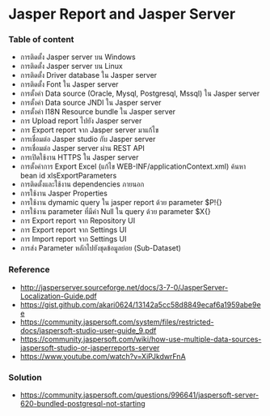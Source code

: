 # Jasper Report and Jasper Server

### Table of content

- การติดตั้ง Jasper server บน Windows
- การติดตั้ง Jasper server บน Linux
- การติดตั้ง Driver database ใน Jasper server
- การติดตั้ง Font ใน Jasper server
- การตั้งค่า Data source (Oracle, Mysql, Postgresql, Mssql) ใน Jasper server
- การตั้งค่า Data source JNDI ใน Jasper server
- การตั้งค่า I18N Resource bundle ใน Jasper server 
- การ Upload report ไปยัง Jasper server
- การ Export report จาก Jasper server มาแก้ไข
- การเชื่อมต่อ Jasper studio กับ Jasper server
- การเชื่อมต่อ Jasper server ผ่าน REST API
- การเปิดใช้งาน HTTPS ใน Jasper server
- การตั้งค่าการ Export Excel (แก้ไข WEB-INF/applicationContext.xml) ค้นหา bean id xlsExportParameters
- การติดตั้งและใช้งาน dependencies ภายนอก
- การใช้งาน Jasper Properties
- การใช้งาน dymamic query ใน jasper report ด้วย parameter $P!{}
- การใช้งาน parameter ที่มีค่า Null ใน query ด้วย parameter $X{}
- การ Export report จาก Repository UI
- การ Export report จาก Settings UI
- การ Import report จาก Settings UI
- การส่ง Parameter หลักไปยังชุดข้อมูลย่อย (Sub-Dataset)

### Reference

- http://jasperserver.sourceforge.net/docs/3-7-0/JasperServer-Localization-Guide.pdf 
- https://gist.github.com/akari0624/13142a5cc58d8849ecaf6a1959abe9ee
- https://community.jaspersoft.com/system/files/restricted-docs/jaspersoft-studio-user-guide_9.pdf
- https://community.jaspersoft.com/wiki/how-use-multiple-data-sources-jaspersoft-studio-or-jasperreports-server
- https://www.youtube.com/watch?v=XiPJkdwrFnA

### Solution

- https://community.jaspersoft.com/questions/996641/jaspersoft-server-620-bundled-postgresql-not-starting
